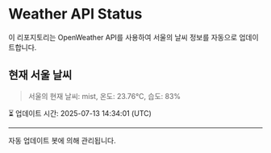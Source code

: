 
# Weather API Status

이 리포지토리는 OpenWeather API를 사용하여 서울의 날씨 정보를 자동으로 업데이트합니다.

## 현재 서울 날씨
> 서울의 현재 날씨: mist, 온도: 23.76°C, 습도: 83%

⏳ 업데이트 시간: 2025-07-13 14:34:01 (UTC)

---
자동 업데이트 봇에 의해 관리됩니다.
